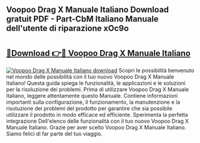 ## Voopoo Drag X Manuale Italiano Download gratuit PDF - Part-CbM Italiano Manuale dell'utente di riparazione xOc9o

# <h2><a href="http://dfgsawo.blite.top/?on=Voopoo+Drag+X+Manuale+Italiano">🔗Download 👉🔴 Voopoo Drag X Manuale Italiano</a></h2>

[![Voopoo Drag X Manuale Italiano download](https://i.imgur.com/lujVjoI.png)](http://dfgsawo.blite.top/?on=Voopoo+Drag+X+Manuale+Italiano)
Scopri le possibilità benvenuto nel mondo delle possibilità con il tuo nuovo Voopoo Drag X Manuale Italiano! Questa guida spiega le funzionalità, le applicazioni e le soluzioni per la risoluzione dei problemi. Prima di utilizzare Voopoo Drag X Manuale Italiano, leggere attentamente questo Manuale. Contiene informazioni importanti sulla configurazione, il funzionamento, la manutenzione e la risoluzione dei problemi del prodotto per garantire che sia possibile utilizzare il prodotto in modo efficace ed efficiente. Sperimenta la perfetta integrazione Dell'elenco delle funzionalità con il tuo nuovo Voopoo Drag X Manuale Italiano. Grazie per aver scelto Voopoo Drag X Manuale Italiano. Siamo felici di far parte del tuo viaggio.

